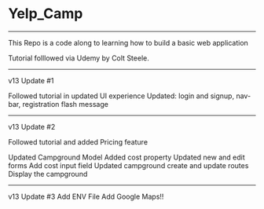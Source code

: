 # Yelp_Camp

---

This Repo is a code along to learning how to build a basic web application

Tutorial folllowed via Udemy by Colt Steele.

---

v13 Update #1

Followed tutorial in updated UI experience
Updated: login and signup, nav-bar, registration flash message

---

v13 Update #2

Followed tutorial and added Pricing feature

Updated Campground Model
	Added cost property
Updated new and edit forms
	Add cost input field
Updated campground create and update routes
Display the campground

---

v13 Update #3
Add ENV File
Add Google Maps!!
